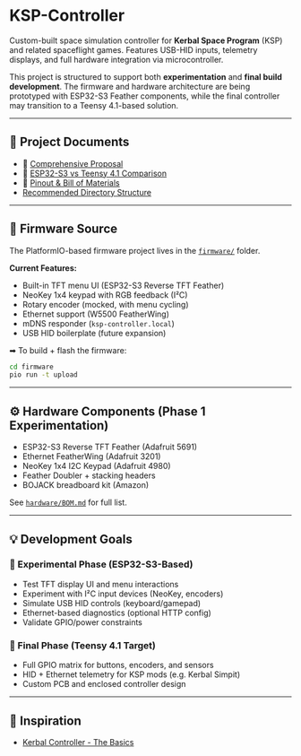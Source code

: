 # KSP-Controller

Custom-built space simulation controller for **Kerbal Space Program** (KSP) and related spaceflight games. Features USB-HID inputs, telemetry displays, and full hardware integration via microcontroller.

This project is structured to support both **experimentation** and **final build development**. The firmware and hardware architecture are being prototyped with ESP32-S3 Feather components, while the final controller may transition to a Teensy 4.1-based solution.

---

## 📌 Project Documents

- 📄 [Comprehensive Proposal](Proposal.md)
- 📄 [ESP32-S3 vs Teensy 4.1 Comparison](docs/comparison-esp32s3-teensy41.md)
- 📄 [Pinout & Bill of Materials](hardware/pinout.md)
-  [Recommended Directory Structure](docs/dev-log.md)

---

## 🧪 Firmware Source

The PlatformIO-based firmware project lives in the [`firmware/`](firmware/) folder.

**Current Features:**
- Built-in TFT menu UI (ESP32-S3 Reverse TFT Feather)
- NeoKey 1x4 keypad with RGB feedback (I²C)
- Rotary encoder (mocked, with menu cycling)
- Ethernet support (W5500 FeatherWing)
- mDNS responder (`ksp-controller.local`)
- USB HID boilerplate (future expansion)

➡ To build + flash the firmware:
```bash
cd firmware
pio run -t upload
```

---

## ⚙️ Hardware Components (Phase 1 Experimentation)

- ESP32-S3 Reverse TFT Feather (Adafruit 5691)
- Ethernet FeatherWing (Adafruit 3201)
- NeoKey 1x4 I2C Keypad (Adafruit 4980)
- Feather Doubler + stacking headers
- BOJACK breadboard kit (Amazon)

See [`hardware/BOM.md`](hardware/pinout.md) for full list.

---

## 💡 Development Goals

### 🧪 Experimental Phase (ESP32-S3-Based)
- Test TFT display UI and menu interactions
- Experiment with I²C input devices (NeoKey, encoders)
- Simulate USB HID controls (keyboard/gamepad)
- Ethernet-based diagnostics (optional HTTP config)
- Validate GPIO/power constraints

### 🚀 Final Phase (Teensy 4.1 Target)
- Full GPIO matrix for buttons, encoders, and sensors
- HID + Ethernet telemetry for KSP mods (e.g. Kerbal Simpit)
- Custom PCB and enclosed controller design

---

## 🔗 Inspiration

- [Kerbal Controller - The Basics](https://www.instructables.com/Kerbal-Controller-the-Basics/)
